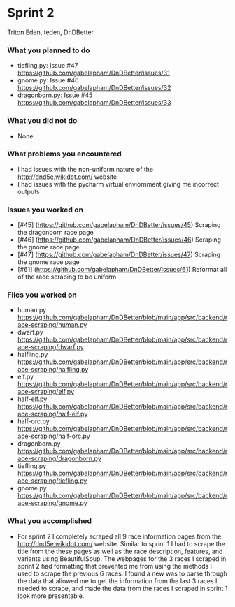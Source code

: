 # Sprint 2

Triton Eden, teden, DnDBetter

### What you planned to do
- tiefling.py: Issue #47 https://github.com/gabelapham/DnDBetter/issues/31
- gnome.py: Issue #46 https://github.com/gabelapham/DnDBetter/issues/32
- dragonborn.py: Issue #45 https://github.com/gabelapham/DnDBetter/issues/33

### What you did not do
- None

### What problems you encountered
- I had issues with the non-uniform nature of the http://dnd5e.wikidot.com/ website
- I had issues with the pycharm virtual enviornment giving me incorrect outputs

### Issues you worked on
- [#45] (https://github.com/gabelapham/DnDBetter/issues/45) Scraping the dragonborn race page
- [#46] (https://github.com/gabelapham/DnDBetter/issues/46) Scraping the gnome race page
- [#47] (https://github.com/gabelapham/DnDBetter/issues/47) Scraping the gnome race page
- [#61] (https://github.com/gabelapham/DnDBetter/issues/61) Reformat all of the race scraping to be uniform

### Files you worked on
- human.py https://github.com/gabelapham/DnDBetter/blob/main/app/src/backend/race-scraping/human.py
- dwarf.py https://github.com/gabelapham/DnDBetter/blob/main/app/src/backend/race-scraping/dwarf.py
- halfling.py https://github.com/gabelapham/DnDBetter/blob/main/app/src/backend/race-scraping/halfling.py
- elf.py https://github.com/gabelapham/DnDBetter/blob/main/app/src/backend/race-scraping/elf.py
- half-elf.py https://github.com/gabelapham/DnDBetter/blob/main/app/src/backend/race-scraping/half-elf.py
- half-orc.py https://github.com/gabelapham/DnDBetter/blob/main/app/src/backend/race-scraping/half-orc.py
- dragonborn.py https://github.com/gabelapham/DnDBetter/blob/main/app/src/backend/race-scraping/dragonborn.py
- tiefling.py https://github.com/gabelapham/DnDBetter/blob/main/app/src/backend/race-scraping/tiefling.py
- gnome.py https://github.com/gabelapham/DnDBetter/blob/main/app/src/backend/race-scraping/gnome.py

### What you accomplished
- For sprint 2 I completely scraped all 9 race information pages from the http://dnd5e.wikidot.com/ website. Similar to sprint 1 I had to scrape the title from the these pages as well as 
the race description, features, and variants using BeautifulSoup. The webpages for the 3 races I scraped in sprint 2 had formatting that prevented me from using the methods I used to
scrape the previous 6 races. I found a new was to parse through the data that allowed me to get the information from the last 3 races I needed to scrape, and made the data from the races
I scraped in sprint 1 look more presentable.
